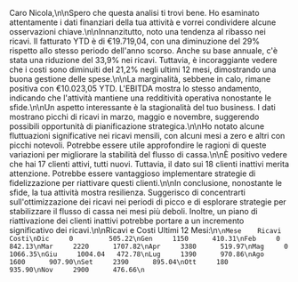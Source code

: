 Caro Nicola,\n\nSpero che questa analisi ti trovi bene. Ho esaminato attentamente i dati finanziari della tua attività e vorrei condividere alcune osservazioni chiave.\n\nInnanzitutto, noto una tendenza al ribasso nei ricavi. Il fatturato YTD è di €19.719,04, con una diminuzione del 29% rispetto allo stesso periodo dell'anno scorso. Anche su base annuale, c'è stata una riduzione del 33,9% nei ricavi. Tuttavia, è incoraggiante vedere che i costi sono diminuiti del 21,2% negli ultimi 12 mesi, dimostrando una buona gestione delle spese.\n\nLa marginalità, sebbene in calo, rimane positiva con €10.023,05 YTD. L'EBITDA mostra lo stesso andamento, indicando che l'attività mantiene una redditività operativa nonostante le sfide.\n\nUn aspetto interessante è la stagionalità del tuo business. I dati mostrano picchi di ricavi in marzo, maggio e novembre, suggerendo possibili opportunità di pianificazione strategica.\n\nHo notato alcune fluttuazioni significative nei ricavi mensili, con alcuni mesi a zero e altri con picchi notevoli. Potrebbe essere utile approfondire le ragioni di queste variazioni per migliorare la stabilità del flusso di cassa.\n\nÈ positivo vedere che hai 17 clienti attivi, tutti nuovi. Tuttavia, il dato sui 18 clienti inattivi merita attenzione. Potrebbe essere vantaggioso implementare strategie di fidelizzazione per riattivare questi clienti.\n\nIn conclusione, nonostante le sfide, la tua attività mostra resilienza. Suggerisco di concentrarti sull'ottimizzazione dei ricavi nei periodi di picco e di esplorare strategie per stabilizzare il flusso di cassa nei mesi più deboli. Inoltre, un piano di riattivazione dei clienti inattivi potrebbe portare a un incremento significativo dei ricavi.\n\nRicavi e Costi Ultimi 12 Mesi:\n```\nMese    Ricavi    Costi\nDic     0         505.22\nGen     1150      410.31\nFeb     0         842.13\nMar     2220      1707.82\nApr     3380      519.97\nMag     0         1066.35\nGiu     1004.04   472.78\nLug     1390      970.86\nAgo     1600      907.90\nSet     2390      895.04\nOtt     180       935.90\nNov     2900      476.66\n```